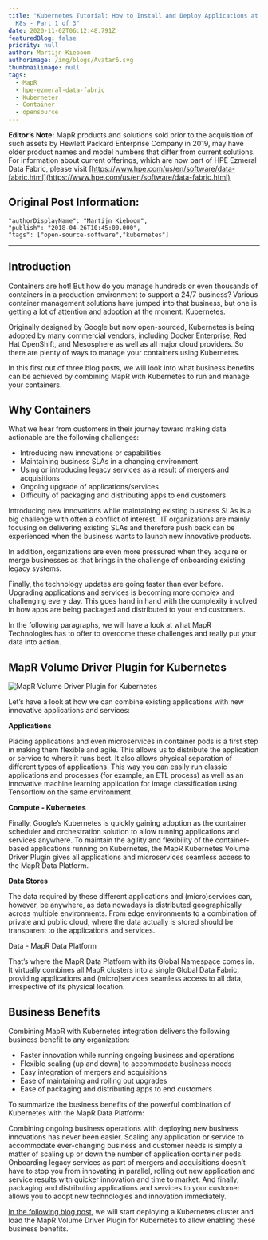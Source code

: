 ```yaml
---
title: "Kubernetes Tutorial: How to Install and Deploy Applications at Scale on
  K8s - Part 1 of 3"
date: 2020-11-02T06:12:48.791Z
featuredBlog: false
priority: null
author: Martijn Kieboom
authorimage: /img/blogs/Avatar6.svg
thumbnailimage: null
tags:
  - MapR
  - hpe-ezmeral-data-fabric
  - Kuberneter
  - Container
  - opensource
---
```

**Editor’s Note:** MapR products and solutions sold prior to the acquisition of such assets by Hewlett Packard Enterprise Company in 2019, may have older product names and model numbers that differ from current solutions. For information about current offerings, which are now part of HPE Ezmeral Data Fabric, please visit [https://www.hpe.com/us/en/software/data-fabric.html](https://www.hpe.com/us/en/software/data-fabric.html)

## Original Post Information:

```
"authorDisplayName": "Martijn Kieboom",
"publish": "2018-04-26T10:45:00.000",
"tags": ["open-source-software","kubernetes"]
```

---

## Introduction

Containers are hot! But how do you manage hundreds or even thousands of containers in a production environment to support a 24/7 business? Various container management solutions have jumped into that business, but one is getting a lot of attention and adoption at the moment: Kubernetes.

Originally designed by Google but now open-sourced, Kubernetes is being adopted by many commercial vendors, including Docker Enterprise, Red Hat OpenShift, and Mesosphere as well as all major cloud providers. So there are plenty of ways to manage your containers using Kubernetes.

In this first out of three blog posts, we will look into what business benefits can be achieved by combining MapR with Kubernetes to run and manage your containers.

## Why Containers

What we hear from customers in their journey toward making data actionable are the following challenges:

*   Introducing new innovations or capabilities
*   Maintaining business SLAs in a changing environment
*   Using or introducing legacy services as a result of mergers and acquisitions
*   Ongoing upgrade of applications/services
*   Difficulty of packaging and distributing apps to end customers

Introducing new innovations while maintaining existing business SLAs is a big challenge with often a conflict of interest.  IT organizations are mainly focusing on delivering existing SLAs and therefore push back can be experienced when the business wants to launch new innovative products.

In addition, organizations are even more pressured when they acquire or merge businesses as that brings in the challenge of onboarding existing legacy systems.

Finally, the technology updates are going faster than ever before. Upgrading applications and services is becoming more complex and challenging every day. This goes hand in hand with the complexity involved in how apps are being packaged and distributed to your end customers.

In the following paragraphs, we will have a look at what MapR Technologies has to offer to overcome these challenges and really put your data into action.

## MapR Volume Driver Plugin for Kubernetes

![MapR Volume Driver Plugin for Kubernetes](https://hpe-developer-portal.s3.amazonaws.com/uploads/media/2020/9/mapr-volume-driver-plugin-1604297556537.png)

Let’s have a look at how we can combine existing applications with new innovative applications and services:

**Applications**

Placing applications and even microservices in container pods is a first step in making them flexible and agile. This allows us to distribute the application or service to where it runs best. It also allows physical separation of different types of applications. This way you can easily run classic applications and processes (for example, an ETL process) as well as an innovative machine learning application for image classification using Tensorflow on the same environment.

**Compute - Kubernetes**

Finally, Google’s Kubernetes is quickly gaining adoption as the container scheduler and orchestration solution to allow running applications and services anywhere. To maintain the agility and flexibility of the container-based applications running on Kubernetes, the MapR Kubernetes Volume Driver Plugin gives all applications and microservices seamless access to the MapR Data Platform.

**Data Stores**

The data required by these different applications and (micro)services can, however, be anywhere, as data nowadays is distributed geographically across multiple environments. From edge environments to a combination of private and public cloud, where the data actually is stored should be transparent to the applications and services.

Data - MapR Data Platform

That’s where the MapR Data Platform with its Global Namespace comes in. It virtually combines all MapR clusters into a single Global Data Fabric, providing applications and (micro)services seamless access to all data, irrespective of its physical location.

## Business Benefits

Combining MapR with Kubernetes integration delivers the following business benefit to any organization:

*   Faster innovation while running ongoing business and operations
*   Flexible scaling (up and down) to accommodate business needs
*   Easy integration of mergers and acquisitions
*   Ease of maintaining and rolling out upgrades
*   Ease of packaging and distributing apps to end customers

To summarize the business benefits of the powerful combination of Kubernetes with the MapR Data Platform:

Combining ongoing business operations with deploying new business innovations has never been easier. Scaling any application or service to accommodate ever-changing business and customer needs is simply a matter of scaling up or down the number of application container pods. Onboarding legacy services as part of mergers and acquisitions doesn’t have to stop you from innovating in parallel, rolling out new application and service results with quicker innovation and time to market. And finally, packaging and distributing applications and services to your customer allows you to adopt new technologies and innovation immediately.

[In the following blog post](/blog/2021-03-31-kubernetes-tutorial-part-2-of-3-how-to-install-and-deploy-applications-at-scale-on-k8s), we will start deploying a Kubernetes cluster and load the MapR Volume Driver Plugin for Kubernetes to allow enabling these business benefits.
